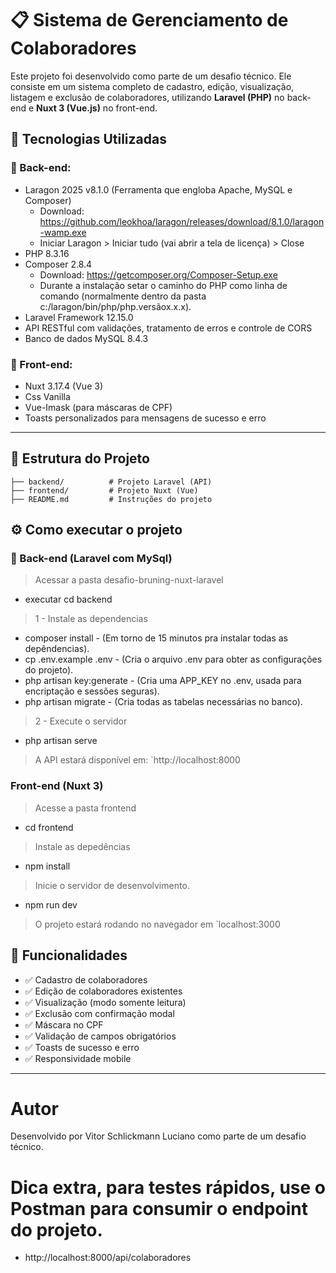# 📋 Sistema de Gerenciamento de Colaboradores

Este projeto foi desenvolvido como parte de um desafio técnico. Ele consiste em um sistema completo de cadastro, edição, visualização, listagem e exclusão de colaboradores, utilizando **Laravel (PHP)** no back-end e **Nuxt 3 (Vue.js)** no front-end.

## 🚀 Tecnologias Utilizadas

### 🔧 Back-end:
- Laragon 2025 v8.1.0 (Ferramenta que engloba Apache, MySQL e Composer) 
    - Download: https://github.com/leokhoa/laragon/releases/download/8.1.0/laragon-wamp.exe
    - Iniciar Laragon > Iniciar tudo (vai abrir a tela de licença) > Close
- PHP 8.3.16
- Composer 2.8.4
    - Download: https://getcomposer.org/Composer-Setup.exe
    - Durante a instalação setar o caminho do PHP como linha de comando (normalmente dentro da pasta c:/laragon/bin/php/php.versãox.x.x).
- Laravel Framework 12.15.0
- API RESTful com validações, tratamento de erros e controle de CORS
- Banco de dados MySQL 8.4.3

### 🎨 Front-end:
- Nuxt 3.17.4 (Vue 3)
- Css Vanilla
- Vue-Imask (para máscaras de CPF)
- Toasts personalizados para mensagens de sucesso e erro

---

## 📁 Estrutura do Projeto

```
├── backend/          # Projeto Laravel (API)
├── frontend/         # Projeto Nuxt (Vue)
├── README.md         # Instruções do projeto
```

## ⚙️ Como executar o projeto

### 🐙 Back-end (Laravel com MySql)

> Acessar a pasta desafio-bruning-nuxt-laravel
- executar cd backend

> 1 - Instale as dependencias
- composer install - (Em torno de 15 minutos pra instalar todas as depêndencias).
- cp .env.example .env - (Cria o arquivo .env para obter as configurações do projeto).
- php artisan key:generate - (Cria uma APP_KEY no .env, usada para encriptação e sessões seguras).
- php artisan migrate - (Cria todas as tabelas necessárias no banco).

> 2 - Execute o servidor
- php artisan serve

> A API estará disponível em: `http://localhost:8000


###  Front-end (Nuxt 3)

> Acesse a pasta frontend
- cd frontend 

> Instale as depedências 
- npm install

> Inicie o servidor de desenvolvimento.
- npm run dev

> O projeto estará rodando no navegador em `localhost:3000

## 📌 Funcionalidades

- ✅ Cadastro de colaboradores
- ✅ Edição de colaboradores existentes
- ✅ Visualização (modo somente leitura)
- ✅ Exclusão com confirmação modal
- ✅ Máscara no CPF
- ✅ Validação de campos obrigatórios
- ✅ Toasts de sucesso e erro
- ✅ Responsividade mobile

---

# Autor

Desenvolvido por Vitor Schlickmann Luciano como parte de um desafio técnico.

# Dica extra, para testes rápidos, use o Postman para consumir o endpoint do projeto.
- http://localhost:8000/api/colaboradores
